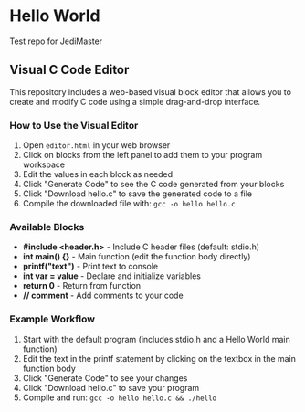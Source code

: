 # Hello World
Test repo for JediMaster

## Visual C Code Editor

This repository includes a web-based visual block editor that allows you to create and modify C code using a simple drag-and-drop interface.

### How to Use the Visual Editor

1. Open `editor.html` in your web browser
2. Click on blocks from the left panel to add them to your program workspace
3. Edit the values in each block as needed
4. Click "Generate Code" to see the C code generated from your blocks
5. Click "Download hello.c" to save the generated code to a file
6. Compile the downloaded file with: `gcc -o hello hello.c`

### Available Blocks

- **#include <header.h>** - Include C header files (default: stdio.h)
- **int main() {}** - Main function (edit the function body directly)
- **printf("text")** - Print text to console
- **int var = value** - Declare and initialize variables
- **return 0** - Return from function
- **// comment** - Add comments to your code

### Example Workflow

1. Start with the default program (includes stdio.h and a Hello World main function)
2. Edit the text in the printf statement by clicking on the textbox in the main function body
3. Click "Generate Code" to see your changes
4. Click "Download hello.c" to save your program
5. Compile and run: `gcc -o hello hello.c && ./hello`